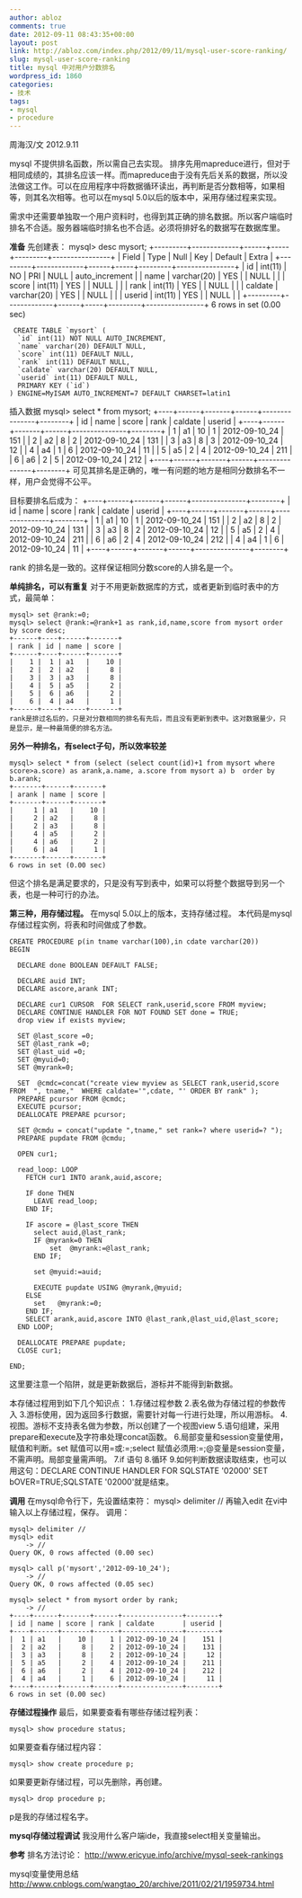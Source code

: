 ```yaml
---
author: abloz
comments: true
date: 2012-09-11 08:43:35+00:00
layout: post
link: http://abloz.com/index.php/2012/09/11/mysql-user-score-ranking/
slug: mysql-user-score-ranking
title: mysql 中对用户分数排名
wordpress_id: 1860
categories:
- 技术
tags:
- mysql
- procedure
---
```


周海汉/文
2012.9.11

mysql 不提供排名函数，所以需自己去实现。
排序先用mapreduce进行，但对于相同成绩的，其排名应该一样。而mapreduce由于没有先后关系的数据，所以没法做这工作。可以在应用程序中将数据循环读出，再判断是否分数相等，如果相等，则其名次相等。也可以在mysql 5.0以后的版本中，采用存储过程来实现。

需求中还需要单独取一个用户资料时，也得到其正确的排名数据。所以客户端临时排名不合适。服务器端临时排名也不合适。必须将排好名的数据写在数据库里。

**准备**
先创建表：
mysql> desc mysort;
+---------+-------------+------+-----+---------+----------------+
| Field   | Type        | Null | Key | Default | Extra          |
+---------+-------------+------+-----+---------+----------------+
| id      | int(11)     | NO   | PRI | NULL    | auto_increment |
| name    | varchar(20) | YES  |     | NULL    |                |
| score   | int(11)     | YES  |     | NULL    |                |
| rank    | int(11)     | YES  |     | NULL    |                |
| caldate | varchar(20) | YES  |     | NULL    |                |
| userid  | int(11)     | YES  |     | NULL    |                |
+---------+-------------+------+-----+---------+----------------+
6 rows in set (0.00 sec)

    
    
     CREATE TABLE `mysort` (
      `id` int(11) NOT NULL AUTO_INCREMENT,
      `name` varchar(20) DEFAULT NULL,
      `score` int(11) DEFAULT NULL,
      `rank` int(11) DEFAULT NULL,
      `caldate` varchar(20) DEFAULT NULL,
      `userid` int(11) DEFAULT NULL,
      PRIMARY KEY (`id`)
    ) ENGINE=MyISAM AUTO_INCREMENT=7 DEFAULT CHARSET=latin1
    



插入数据
mysql> select * from mysort;
+----+------+-------+------+---------------+--------+
| id | name | score | rank | caldate       | userid |
+----+------+-------+------+---------------+--------+
|  1 | a1   |    10 |    1 | 2012-09-10_24 |    151 |
|  2 | a2   |     8 |    2 | 2012-09-10_24 |    131 |
|  3 | a3   |     8 |    3 | 2012-09-10_24 |     12 |
|  4 | a4   |     1 |    6 | 2012-09-10_24 |     11 |
|  5 | a5   |     2 |    4 | 2012-09-10_24 |    211 |
|  6 | a6   |     2 |    5 | 2012-09-10_24 |    212 |
+----+------+-------+------+---------------+--------+
可见其排名是正确的，唯一有问题的地方是相同分数排名不一样，用户会觉得不公平。

目标要排名后成为：
+----+------+-------+------+---------------+--------+
| id | name | score | rank | caldate       | userid |
+----+------+-------+------+---------------+--------+
|  1 | a1   |    10 |    1 | 2012-09-10_24 |    151 |
|  2 | a2   |     8 |    2 | 2012-09-10_24 |    131 |
|  3 | a3   |     8 |    2 | 2012-09-10_24 |     12 |
|  5 | a5   |     2 |    4 | 2012-09-10_24 |    211 |
|  6 | a6   |     2 |    4 | 2012-09-10_24 |    212 |
|  4 | a4   |     1 |    6 | 2012-09-10_24 |     11 |
+----+------+-------+------+---------------+--------+

rank 的排名是一致的。这样保证相同分数score的人排名是一个。

**单纯排名，可以有重复**
对于不用更新数据库的方式，或者更新到临时表中的方式，最简单：

    
    
    mysql> set @rank:=0;
    mysql> select @rank:=@rank+1 as rank,id,name,score from mysort order by score desc;
    +------+----+------+-------+
    | rank | id | name | score |
    +------+----+------+-------+
    |    1 |  1 | a1   |    10 |
    |    2 |  2 | a2   |     8 |
    |    3 |  3 | a3   |     8 |
    |    4 |  5 | a5   |     2 |
    |    5 |  6 | a6   |     2 |
    |    6 |  4 | a4   |     1 |
    +------+----+------+-------+
    rank是排过名后的，只是对分数相同的排名有先后，而且没有更新到表中。这对数据量少，只是显示，是一种最简便的排名方法。
    



**另外一种排名，有select子句，所以效率较差**

    
    
    mysql> select * from (select (select count(id)+1 from mysort where score>a.score) as arank,a.name, a.score from mysort a) b  order by b.arank;
    +-------+------+-------+
    | arank | name | score |
    +-------+------+-------+
    |     1 | a1   |    10 |
    |     2 | a2   |     8 |
    |     2 | a3   |     8 |
    |     4 | a5   |     2 |
    |     4 | a6   |     2 |
    |     6 | a4   |     1 |
    +-------+------+-------+
    6 rows in set (0.00 sec)
    
    


但这个排名是满足要求的，只是没有写到表中，如果可以将整个数据导到另一个表，也是一种可行的办法。

**第三种，用存储过程。**
在mysql 5.0以上的版本，支持存储过程。
本代码是mysql存储过程实例，将表和时间做成了参数。

    
    
    CREATE PROCEDURE p(in tname varchar(100),in cdate varchar(20))
    BEGIN
    
      DECLARE done BOOLEAN DEFAULT FALSE;
    
      DECLARE auid INT;
      DECLARE ascore,arank INT;
    
      DECLARE cur1 CURSOR  FOR SELECT rank,userid,score FROM myview;
      DECLARE CONTINUE HANDLER FOR NOT FOUND SET done = TRUE;
      drop view if exists myview;
    
      SET @last_score =0;
      SET @last_rank =0;
      SET @last_uid =0;
      SET @myuid=0;
      SET @myrank=0;
    
      SET  @cmdc=concat("create view myview as SELECT rank,userid,score FROM  ", tname,"  WHERE caldate='",cdate, "' ORDER BY rank" );
      PREPARE pcursor FROM @cmdc;
      EXECUTE pcursor;
      DEALLOCATE PREPARE pcursor;
    
      SET @cmdu = concat("update ",tname," set rank=? where userid=? ");
      PREPARE pupdate FROM @cmdu;
    
      OPEN cur1;
    
      read_loop: LOOP
        FETCH cur1 INTO arank,auid,ascore;
    
        IF done THEN
          LEAVE read_loop;
        END IF;
    
        IF ascore = @last_score THEN
          select auid,@last_rank;
          IF @myrank=0 THEN
              set  @myrank:=@last_rank;
          END IF;
    
          set @myuid:=auid;
    
          EXECUTE pupdate USING @myrank,@myuid;
        ELSE
          set   @myrank:=0;
        END IF;
        SELECT arank,auid,ascore INTO @last_rank,@last_uid,@last_score;
      END LOOP;
    
      DEALLOCATE PREPARE pupdate;
      CLOSE cur1;
    
    END;
    


这里要注意一个陷阱，就是更新数据后，游标并不能得到新数据。

本存储过程用到如下几个知识点：
1.存储过程参数
2.表名做为存储过程的参数传入
3.游标使用，因为返回多行数据，需要针对每一行进行处理，所以用游标。
4.视图。游标不支持表名做为参数，所以创建了一个视图view
5.语句组建，采用prepare和execute及字符串处理concat函数。
6.局部变量和session变量使用，赋值和判断。set 赋值可以用=或:=;select 赋值必须用:=;@变量是session变量，不需声明。局部变量需声明。
7.if 语句
8.循环
9.如何判断数据读取结束，也可以用这句：DECLARE CONTINUE HANDLER FOR SQLSTATE '02000' SET bOVER=TRUE;SQLSTATE '02000'就是结束。

**调用**
在mysql命令行下，先设置结束符：
mysql> delimiter //
再输入edit
在vi中输入以上存储过程，保存。
调用：

    
    
    mysql> delimiter //
    mysql> edit
        -> //
    Query OK, 0 rows affected (0.00 sec)
    
    mysql> call p('mysort','2012-09-10_24');
        -> //
    Query OK, 0 rows affected (0.05 sec)
    
    mysql> select * from mysort order by rank;
        -> //
    +----+------+-------+------+---------------+--------+
    | id | name | score | rank | caldate       | userid |
    +----+------+-------+------+---------------+--------+
    |  1 | a1   |    10 |    1 | 2012-09-10_24 |    151 |
    |  2 | a2   |     8 |    2 | 2012-09-10_24 |    131 |
    |  3 | a3   |     8 |    2 | 2012-09-10_24 |     12 |
    |  5 | a5   |     2 |    4 | 2012-09-10_24 |    211 |
    |  6 | a6   |     2 |    4 | 2012-09-10_24 |    212 |
    |  4 | a4   |     1 |    6 | 2012-09-10_24 |     11 |
    +----+------+-------+------+---------------+--------+
    6 rows in set (0.00 sec)
    
    



**存储过程操作**
最后，如果要查看有哪些存储过程列表：

    
    
    mysql> show procedure status;
    


如果要查看存储过程内容：

    
    
    mysql> show create procedure p;
    


如果要更新存储过程，可以先删除，再创建。

    
    
    mysql> drop procedure p;
    


p是我的存储过程名字。

**mysql存储过程调试**
我没用什么客户端ide，我直接select相关变量输出。

**参考**
排名方法讨论：
http://www.ericyue.info/archive/mysql-seek-rankings

mysql变量使用总结
http://www.cnblogs.com/wangtao_20/archive/2011/02/21/1959734.html
